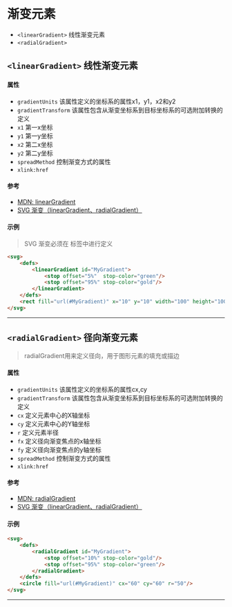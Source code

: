 # 渐变元素
- `<linearGradient>` 线性渐变元素
- `<radialGradient>` 

##  `<linearGradient>` 线性渐变元素

#### 属性
- `gradientUnits` 该属性定义的坐标系的属性x1，y1，x2和y2
- `gradientTransform` 该属性包含从渐变坐标系到目标坐标系的可选附加转换的定义
- `x1` 第一x坐标
- `y1` 第一y坐标
- `x2` 第二x坐标
- `y2` 第二y坐标
- `spreadMethod` 控制渐变方式的属性
- `xlink:href` 

#### 参考
- [MDN: linearGradient](https://developer.mozilla.org/zh-CN/docs/Web/SVG/Element/linearGradient)
- [SVG 渐变（linearGradient、radialGradient）](http://blog.csdn.net/chy555chy/article/details/53415770)

#### 示例
>SVG 渐变必须在 <defs> 标签中进行定义

````html
<svg>
    <defs>
        <linearGradient id="MyGradient">
            <stop offset="5%"  stop-color="green"/>
            <stop offset="95%" stop-color="gold"/>
        </linearGradient>
    </defs>
    <rect fill="url(#MyGradient)" x="10" y="10" width="100" height="100"/>
</svg>
````

--- 

##  `<radialGradient>` 径向渐变元素
>radialGradient用来定义径向，用于图形元素的填充或描边

#### 属性
- `gradientUnits` 该属性定义的坐标系的属性cx,cy
- `gradientTransform` 该属性包含从渐变坐标系到目标坐标系的可选附加转换的定义
- `cx` 定义元素中心的X轴坐标
- `cy` 定义元素中心的Y轴坐标
- `r` 定义元素半径
- `fx` 定义径向渐变焦点的x轴坐标
- `fy` 定义径向渐变焦点的y轴坐标
- `spreadMethod` 控制渐变方式的属性
- `xlink:href`

#### 参考
- [MDN: radialGradient](https://developer.mozilla.org/zh-CN/docs/Web/SVG/Element/radialGradient)
- [SVG 渐变（linearGradient、radialGradient）](http://blog.csdn.net/chy555chy/article/details/53415770)


#### 示例
````html
<svg>
    <defs>
        <radialGradient id="MyGradient">
            <stop offset="10%" stop-color="gold"/>
            <stop offset="95%" stop-color="green"/>
        </radialGradient>
    </defs>
    <circle fill="url(#MyGradient)" cx="60" cy="60" r="50"/>
</svg>
````

--- 